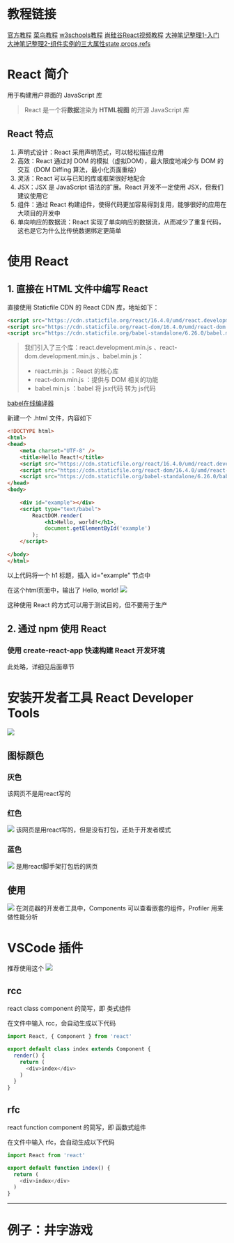 # 教程链接

[官方教程](https://react.nodejs.cn/learn)
[菜鸟教程](https://www.runoob.com/react/react-tutorial.html)
[w3schools教程](https://www.w3schools.cn/react/default.asp)
[尚硅谷React视频教程](https://www.bilibili.com/video/BV1wy4y1D7JT/)
[大神笔记整理1-入门](https://blog.csdn.net/yangaoyuan1999/article/details/117605896)
[大神笔记整理2-组件实例的三大属性state,props,refs](https://blog.csdn.net/yangaoyuan1999/article/details/117651823)

# React 简介

用于构建用户界面的 JavaScript 库
> React 是一个将**数据**渲染为 **HTML视图** 的开源 JavaScript 库

## React 特点

1. 声明式设计：React 采用声明范式，可以轻松描述应用
2. 高效：React 通过对 DOM 的模拟（虚拟DOM），最大限度地减少与 DOM 的交互（DOM Diffing 算法，最小化页面重绘）
3. 灵活：React 可以与已知的库或框架很好地配合
4. JSX：JSX 是 JavaScript 语法的扩展。React 开发不一定使用 JSX，但我们建议使用它
5. 组件：通过 React 构建组件，使得代码更加容易得到复用，能够很好的应用在大项目的开发中
6. 单向响应的数据流：React 实现了单向响应的数据流，从而减少了重复代码，这也是它为什么比传统数据绑定更简单

# 使用 React

## 1. 直接在 HTML 文件中编写 React

直接使用 Staticfile CDN 的 React CDN 库，地址如下：
```html
<script src="https://cdn.staticfile.org/react/16.4.0/umd/react.development.js"></script>
<script src="https://cdn.staticfile.org/react-dom/16.4.0/umd/react-dom.development.js"></script>
<script src="https://cdn.staticfile.org/babel-standalone/6.26.0/babel.min.js"></script>
```

> 我们引入了三个库：react.development.min.js 、react-dom.development.min.js 、babel.min.js：
> - react.min.js ：React 的核心库
> - react-dom.min.js ：提供与 DOM 相关的功能
> - babel.min.js ：babel 将 jsx代码 转为 js代码

[babel在线编译器](https://babeljs.io/repl)

新建一个 .html 文件，内容如下
```html
<!DOCTYPE html>
<html>
<head>
    <meta charset="UTF-8" />
    <title>Hello React!</title>
    <script src="https://cdn.staticfile.org/react/16.4.0/umd/react.development.js"></script>
    <script src="https://cdn.staticfile.org/react-dom/16.4.0/umd/react-dom.development.js"></script>
    <script src="https://cdn.staticfile.org/babel-standalone/6.26.0/babel.min.js"></script>
</head>
<body>
 
    <div id="example"></div>
    <script type="text/babel">
        ReactDOM.render(
            <h1>Hello, world!</h1>,
            document.getElementById('example')
        );
    </script>
 
</body>
</html>
```
以上代码将一个 h1 标题，插入 id="example" 节点中

在这个html页面中，输出了 Hello, world!
![](resources/2023-11-08-15-29-59.png)

这种使用 React 的方式可以用于测试目的，但不要用于生产

## 2. 通过 npm 使用 React

### 使用 create-react-app 快速构建 React 开发环境

此处略，详细见后面章节

# 安装开发者工具 React Developer Tools

![](resources/2023-11-15-20-13-52.png)

## 图标颜色

### 灰色

该网页不是用react写的

### 红色

![](resources/2023-11-15-20-18-25.png)
该网页是用react写的，但是没有打包，还处于开发者模式

### 蓝色

![](resources/2023-11-15-20-19-15.png)
是用react脚手架打包后的网页

## 使用

![](resources/2023-11-15-20-24-39.png)
在浏览器的开发者工具中，Components 可以查看嵌套的组件，Profiler 用来做性能分析

# VSCode 插件

推荐使用这个
![](resources/2023-12-20-09-08-02.png)

## rcc

react class component 的简写，即 类式组件

在文件中输入 rcc，会自动生成以下代码
```js
import React, { Component } from 'react'

export default class index extends Component {
  render() {
    return (
      <div>index</div>
    )
  }
}
```

## rfc

react function component 的简写，即 函数式组件

在文件中输入 rfc，会自动生成以下代码
```js
import React from 'react'

export default function index() {
  return (
    <div>index</div>
  )
}
```









---

# 例子：井字游戏




